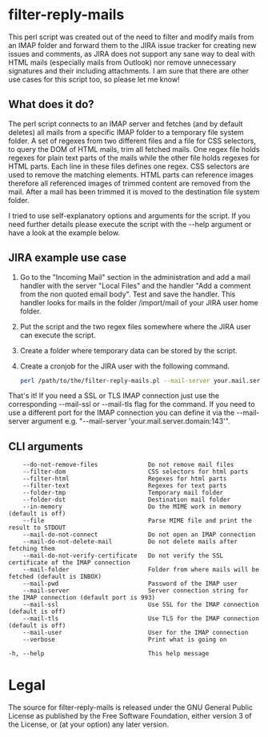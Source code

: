 # filter-reply-mails

This perl script was created out of the need to filter and modify mails from an IMAP folder and forward them to the JIRA issue tracker for creating new issues and comments, as JIRA does not support any sane way to deal with HTML mails (especially mails from Outlook) nor remove unnecessary signatures and their including attachments. I am sure that there are other use cases for this script too, so please let me know!

## What does it do?

The perl script connects to an IMAP server and fetches (and by default deletes) all mails from a specific IMAP folder to a temporary file system folder. A set of regexes from two different files and a file for CSS selectors, to query the DOM of HTML mails, trim all fetched mails. One regex file holds regexes for plain text parts of the mails while the other file holds regexes for HTML parts. Each line in these files defines one regex. CSS selectors are used to remove the matching elements. HTML parts can reference images therefore all referenced images of trimmed content are removed from the mail. After a mail has been trimmed it is moved to the destination file system folder.

I tried to use self-explanatory options and arguments for the script. If you need further details please execute the script with the --help argument or have a look at the example below.

## JIRA example use case

1. Go to the "Incoming Mail" section in the administration and add a mail handler with the server "Local Files" and the handler "Add a comment from the non quoted email body". Test and save the handler. This handler looks for mails in the folder /import/mail of your JIRA user home folder.
2. Put the script and the two regex files somewhere where the JIRA user can execute the script.
3. Create a folder where temporary data can be stored by the script.
4. Create a cronjob for the JIRA user with the following command.

	``` bash
	perl /path/to/the/filter-reply-mails.pl --mail-server your.mail.server.domain --mail-user your-mail-user --mail-pwd your-mail-password --folder-tmp /the/tmp/folder --folder-dst /your/jira/home/folder/import/mail --filter-dom /path/to/the/filter-html.dom --filter-html /path/to/the/filter-html.regex --filter-text /path/to/the/filter-text.regex
	```

That's it! If you need a SSL or TLS IMAP connection just use the corresponding --mail-ssl or --mail-tls flag for the command. If you need to use a different port for the IMAP connection you can define it via the --mail-server argument e.g. "--mail-server 'your.mail.server.domain:143'".

## CLI arguments

```
    --do-not-remove-files              Do not remove mail files
    --filter-dom                       CSS selectors for html parts
    --filter-html                      Regexes for html parts
    --filter-text                      Regexes for text parts
    --folder-tmp                       Temporary mail folder
    --folder-dst                       Destination mail folder
    --in-memory                        Do the MIME work in memory (default is off)
    --file                             Parse MIME file and print the result to STDOUT
    --mail-do-not-connect              Do not open an IMAP connection
    --mail-do-not-delete-mail          Do not delete mails after fetching them
    --mail-do-not-verify-certificate   Do not verify the SSL certificate of the IMAP connection
    --mail-folder                      Folder from where mails will be fetched (default is INBOX)
    --mail-pwd                         Password of the IMAP user
    --mail-server                      Server connection string for the IMAP connection (default port is 993)
    --mail-ssl                         Use SSL for the IMAP connection (default is off)
    --mail-tls                         Use TLS for the IMAP connection (default is off)
    --mail-user                        User for the IMAP connection
    --verbose                          Print what is going on

-h, --help                             This help message
```

# Legal

The source for filter-reply-mails is released under the GNU General Public License as published by the Free Software Foundation, either version 3 of the License, or (at your option) any later version.
